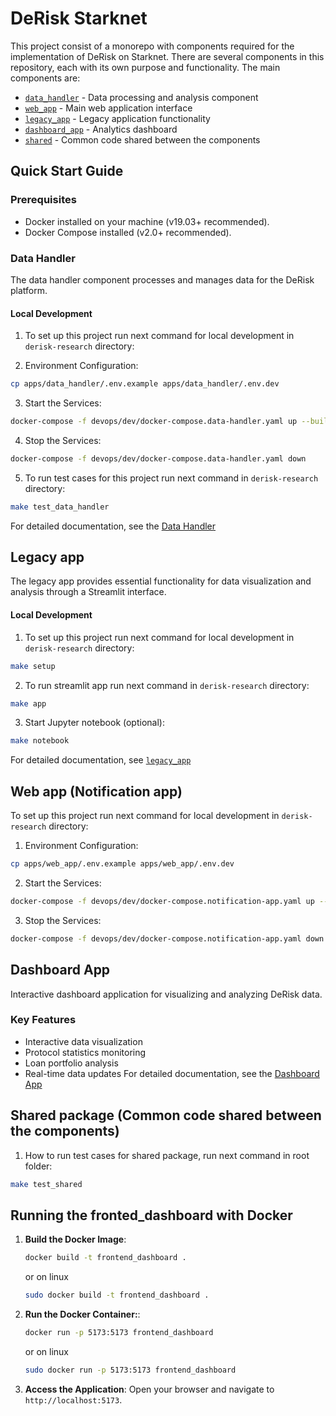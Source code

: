 # DeRisk Starknet

This project consist of a monorepo with components required for the implementation of DeRisk on Starknet.
There are several components in this repository, each with its own purpose and functionality. The main components are:
- [`data_handler`](./apps/data_handler/README.md) - Data processing and analysis component
- [`web_app`](./apps/web_app/README.md) - Main web application interface
- [`legacy_app`](./apps/legacy_app/README.md) - Legacy application functionality
- [`dashboard_app`](./apps/dashboard_app/README.md) - Analytics dashboard
- [`shared`](./apps/shared/README.md) - Common code shared between the components

## Quick Start Guide

### Prerequisites
- Docker installed on your machine (v19.03+ recommended).
- Docker Compose installed (v2.0+ recommended).

### Data Handler

The data handler component processes and manages data for the DeRisk platform.

#### Local Development

1. To set up this project run next command for local development in `derisk-research` directory:

2. Environment Configuration:
```bash
cp apps/data_handler/.env.example apps/data_handler/.env.dev
```
3. Start the Services:

```bash
docker-compose -f devops/dev/docker-compose.data-handler.yaml up --build
```
4. Stop the Services:
```bash
docker-compose -f devops/dev/docker-compose.data-handler.yaml down
```

5. To run test cases for this project run next command in `derisk-research` directory:
```bash
make test_data_handler
```

For detailed documentation, see the [Data Handler](./apps/data_handler/README.md)



## Legacy app

The legacy app provides essential functionality for data visualization and analysis through a Streamlit interface.

#### Local Development

1. To set up this project run next command for local development in `derisk-research` directory:
```bash
make setup
```

2. To run streamlit app run next command in `derisk-research` directory:
```bash
make app
```

3. Start Jupyter notebook (optional):
```bash
make notebook
```
For detailed documentation, see [`legacy_app`](./apps/legacy_app/README.md)

## Web app (Notification app)
To set up this project run next command for local development in `derisk-research` directory:

1. Environment Configuration: 
```bash
cp apps/web_app/.env.example apps/web_app/.env.dev
```

2. Start the Services:
```bash
docker-compose -f devops/dev/docker-compose.notification-app.yaml up --build
```

3. Stop the Services:
```bash
docker-compose -f devops/dev/docker-compose.notification-app.yaml down
```

## Dashboard App

Interactive dashboard application for visualizing and analyzing DeRisk data.

### Key Features
- Interactive data visualization
- Protocol statistics monitoring
- Loan portfolio analysis
- Real-time data updates
For detailed documentation, see the [Dashboard App](./apps/dashboard_app/README.md)

## Shared package (Common code shared between the components)
1. How to run test cases for shared package, run next command in root folder:
```bash
make test_shared
```

## Running the fronted_dashboard with Docker

1. **Build the Docker Image**:
   ```bash
   docker build -t frontend_dashboard .
   ```

   or on linux

   ```bash
   sudo docker build -t frontend_dashboard .
   ```

2. **Run the Docker Container:**:

    ```bash
    docker run -p 5173:5173 frontend_dashboard
    ```

     or on linux

   ```bash
   sudo docker run -p 5173:5173 frontend_dashboard
   ```
3. **Access the Application**:
    Open your browser and navigate to `http://localhost:5173`.